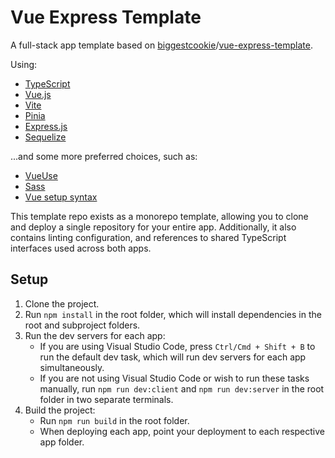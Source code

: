 # Vue Express Template

A full-stack app template based on [biggestcookie](https://github.com/biggestcookie/vue-express-template)/[vue-express-template](https://github.com/biggestcookie/vue-express-template).

Using:

- [TypeScript](https://www.typescriptlang.org/)
- [Vue.js](https://vuejs.org/)
- [Vite](https://vitejs.dev/)
- [Pinia](https://pinia.vuejs.org/)
- [Express.js](https://expressjs.com/)
- [Sequelize](https://sequelize.org/v6/)

...and some more preferred choices, such as:

- [VueUse](https://vueuse.org/)
- [Sass](https://sass-lang.com/)
- [Vue setup syntax](https://vuejs.org/api/sfc-script-setup.html)

This template repo exists as a monorepo template, allowing you to clone and deploy a single repository for your entire app. Additionally, it also contains linting configuration, and references to shared TypeScript interfaces used across both apps.

## Setup

1. Clone the project.
2. Run `npm install` in the root folder, which will install dependencies in the root and subproject folders.
3. Run the dev servers for each app:
   - If you are using Visual Studio Code, press `Ctrl/Cmd + Shift + B` to run the default dev task, which will run dev servers for each app simultaneously.
   - If you are not using Visual Studio Code or wish to run these tasks manually, run `npm run dev:client` and `npm run dev:server` in the root folder in two separate terminals.
4. Build the project:
   - Run `npm run build` in the root folder.
   - When deploying each app, point your deployment to each respective app folder.
